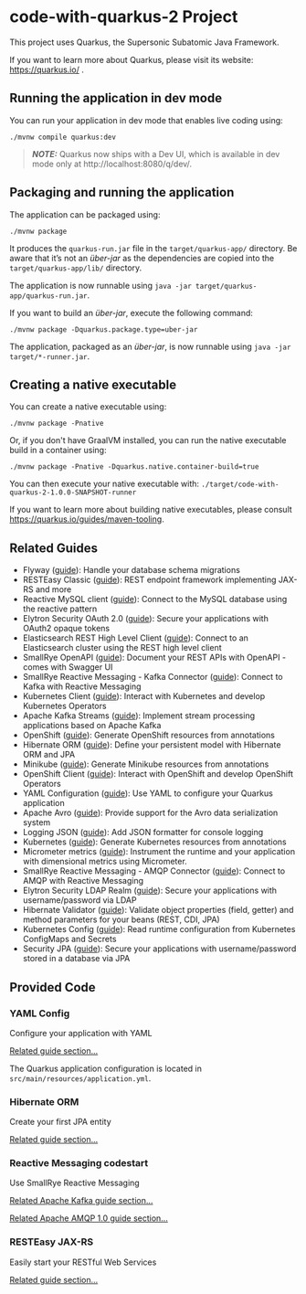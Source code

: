 # code-with-quarkus-2 Project

This project uses Quarkus, the Supersonic Subatomic Java Framework.

If you want to learn more about Quarkus, please visit its website: https://quarkus.io/ .

## Running the application in dev mode

You can run your application in dev mode that enables live coding using:
```shell script
./mvnw compile quarkus:dev
```

> **_NOTE:_**  Quarkus now ships with a Dev UI, which is available in dev mode only at http://localhost:8080/q/dev/.

## Packaging and running the application

The application can be packaged using:
```shell script
./mvnw package
```
It produces the `quarkus-run.jar` file in the `target/quarkus-app/` directory.
Be aware that it’s not an _über-jar_ as the dependencies are copied into the `target/quarkus-app/lib/` directory.

The application is now runnable using `java -jar target/quarkus-app/quarkus-run.jar`.

If you want to build an _über-jar_, execute the following command:
```shell script
./mvnw package -Dquarkus.package.type=uber-jar
```

The application, packaged as an _über-jar_, is now runnable using `java -jar target/*-runner.jar`.

## Creating a native executable

You can create a native executable using: 
```shell script
./mvnw package -Pnative
```

Or, if you don't have GraalVM installed, you can run the native executable build in a container using: 
```shell script
./mvnw package -Pnative -Dquarkus.native.container-build=true
```

You can then execute your native executable with: `./target/code-with-quarkus-2-1.0.0-SNAPSHOT-runner`

If you want to learn more about building native executables, please consult https://quarkus.io/guides/maven-tooling.

## Related Guides

- Flyway ([guide](https://quarkus.io/guides/flyway)): Handle your database schema migrations
- RESTEasy Classic ([guide](https://quarkus.io/guides/resteasy)): REST endpoint framework implementing JAX-RS and more
- Reactive MySQL client ([guide](https://quarkus.io/guides/reactive-sql-clients)): Connect to the MySQL database using the reactive pattern
- Elytron Security OAuth 2.0 ([guide](https://quarkus.io/guides/security-oauth2)): Secure your applications with OAuth2 opaque tokens
- Elasticsearch REST High Level Client ([guide](https://quarkus.io/guides/elasticsearch)): Connect to an Elasticsearch cluster using the REST high level client
- SmallRye OpenAPI ([guide](https://quarkus.io/guides/openapi-swaggerui)): Document your REST APIs with OpenAPI - comes with Swagger UI
- SmallRye Reactive Messaging - Kafka Connector ([guide](https://quarkus.io/guides/kafka-reactive-getting-started)): Connect to Kafka with Reactive Messaging
- Kubernetes Client ([guide](https://quarkus.io/guides/kubernetes-client)): Interact with Kubernetes and develop Kubernetes Operators
- Apache Kafka Streams ([guide](https://quarkus.io/guides/kafka-streams)): Implement stream processing applications based on Apache Kafka
- OpenShift ([guide](https://quarkus.io/guides/deploying-to-openshift)): Generate OpenShift resources from annotations
- Hibernate ORM ([guide](https://quarkus.io/guides/hibernate-orm)): Define your persistent model with Hibernate ORM and JPA
- Minikube ([guide](https://quarkus.io/guides/kubernetes)): Generate Minikube resources from annotations
- OpenShift Client ([guide](https://quarkus.io/guides/kubernetes-client)): Interact with OpenShift and develop OpenShift Operators
- YAML Configuration ([guide](https://quarkus.io/guides/config#yaml)): Use YAML to configure your Quarkus application
- Apache Avro ([guide](https://quarkus.io/guides/kafka)): Provide support for the Avro data serialization system
- Logging JSON ([guide](https://quarkus.io/guides/logging#json-logging)): Add JSON formatter for console logging
- Kubernetes ([guide](https://quarkus.io/guides/kubernetes)): Generate Kubernetes resources from annotations
- Micrometer metrics ([guide](https://quarkus.io/guides/micrometer)): Instrument the runtime and your application with dimensional metrics using Micrometer.
- SmallRye Reactive Messaging - AMQP Connector ([guide](https://quarkus.io/guides/amqp)): Connect to AMQP with Reactive Messaging
- Elytron Security LDAP Realm ([guide](https://quarkus.io/guides/security-ldap)): Secure your applications with username/password via LDAP
- Hibernate Validator ([guide](https://quarkus.io/guides/validation)): Validate object properties (field, getter) and method parameters for your beans (REST, CDI, JPA)
- Kubernetes Config ([guide](https://quarkus.io/guides/kubernetes-config)): Read runtime configuration from Kubernetes ConfigMaps and Secrets
- Security JPA ([guide](https://quarkus.io/guides/security-jpa)): Secure your applications with username/password stored in a database via JPA

## Provided Code

### YAML Config

Configure your application with YAML

[Related guide section...](https://quarkus.io/guides/config-reference#configuration-examples)

The Quarkus application configuration is located in `src/main/resources/application.yml`.

### Hibernate ORM

Create your first JPA entity

[Related guide section...](https://quarkus.io/guides/hibernate-orm)

### Reactive Messaging codestart

Use SmallRye Reactive Messaging

[Related Apache Kafka guide section...](https://quarkus.io/guides/kafka-reactive-getting-started)

[Related Apache AMQP 1.0 guide section...](https://quarkus.io/guides/amqp)


### RESTEasy JAX-RS

Easily start your RESTful Web Services

[Related guide section...](https://quarkus.io/guides/getting-started#the-jax-rs-resources)
